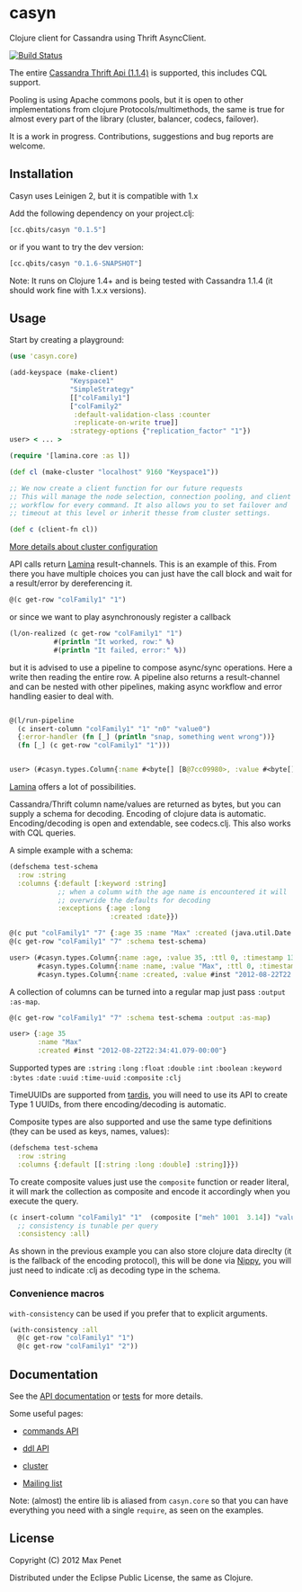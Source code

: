 # casyn

Clojure client for Cassandra using Thrift AsyncClient.

[![Build Status](https://secure.travis-ci.org/mpenet/casyn.png?branch=master)](http://travis-ci.org/mpenet/casyn)

The entire [Cassandra Thrift Api (1.1.4)](http://wiki.apache.org/cassandra/API) is
supported, this includes CQL support.

Pooling is using Apache commons pools, but it is open to other
implementations from clojure Protocols/multimethods, the same is true for almost
every part of the library (cluster, balancer, codecs, failover).

It is a work in progress. Contributions, suggestions and bug reports  are welcome.


## Installation

Casyn uses Leinigen 2, but it is compatible with 1.x

Add the following dependency on your project.clj:

```clojure
[cc.qbits/casyn "0.1.5"]
```

or if you want to try the dev version:

```clojure
[cc.qbits/casyn "0.1.6-SNAPSHOT"]
```

Note: It runs on Clojure 1.4+ and is being tested with Cassandra 1.1.4
(it should work fine with 1.x.x versions).

## Usage

Start by creating a playground:

```clojure
(use 'casyn.core)

(add-keyspace (make-client)
               "Keyspace1"
               "SimpleStrategy"
               [["colFamily1"]
               ["colFamily2"
                :default-validation-class :counter
                :replicate-on-write true]]
               :strategy-options {"replication_factor" "1"})
user> < ... >
```

```clojure
(require '[lamina.core :as l])

(def cl (make-cluster "localhost" 9160 "Keyspace1"))

;; We now create a client function for our future requests
;; This will manage the node selection, connection pooling, and client
;; workflow for every command. It also allows you to set failover and
;; timeout at this level or inherit thesse from cluster settings.

(def c (client-fn cl))
```

[More details about cluster configuration](http://mpenet.github.com/casyn/casyn.cluster.core.html)

API calls return [Lamina](https://github.com/ztellman/lamina) result-channels.
This is an example of this. From there you have multiple choices
you can just have the call block and wait for a result/error by dereferencing it.

```clojure
@(c get-row "colFamily1" "1")
```

or since we want to play asynchronously register a callback

```clojure
(l/on-realized (c get-row "colFamily1" "1")
           #(println "It worked, row:" %)
           #(println "It failed, error:" %))
```

but it is advised to  use a pipeline to compose async/sync operations.
Here a write then reading the entire row.
A pipeline also returns a result-channel and can be nested with other
pipelines, making async workflow and error handling easier to deal with.

```clojure

@(l/run-pipeline
  (c insert-column "colFamily1" "1" "n0" "value0")
  {:error-handler (fn [_] (println "snap, something went wrong"))}
  (fn [_] (c get-row "colFamily1" "1")))


user> (#casyn.types.Column{:name #<byte[] [B@7cc09980>, :value #<byte[] [B@489de27c>, :ttl 0, :timestamp 1332535710069564})
  ```

[Lamina](https://github.com/ztellman/lamina) offers a lot of possibilities.


Cassandra/Thrift column name/values are returned as bytes, but you can
supply a schema for decoding.
Encoding of clojure data is automatic.
Encoding/decoding is open and extendable, see codecs.clj.
This also works with CQL queries.

A simple example with a schema:

```clojure
(defschema test-schema
  :row :string
  :columns {:default [:keyword :string]
            ;; when a column with the age name is encountered it will
            ;; overwride the defaults for decoding
            :exceptions {:age :long
                         :created :date}})

@(c put "colFamily1" "7" {:age 35 :name "Max" :created (java.util.Date.)})
@(c get-row "colFamily1" "7" :schema test-schema)

user> (#casyn.types.Column{:name :age, :value 35, :ttl 0, :timestamp 1332536503948650}
       #casyn.types.Column{:name :name, :value "Max", :ttl 0, :timestamp 1332536503948652})
       #casyn.types.Column{:name :created, :value #inst "2012-08-22T22:34:41.079-00:00", :ttl 0, :timestamp 1332536503948651}
```

A collection of columns can be turned into a regular map just pass `:output :as-map`.


```clojure
@(c get-row "colFamily1" "7" :schema test-schema :output :as-map)

user> {:age 35
       :name "Max"
       :created #inst "2012-08-22T22:34:41.079-00:00"}
```

Supported types are `:string` `:long`  `:float`  `:double` `:int` `:boolean` `:keyword` `:bytes` `:date` `:uuid` `:time-uuid` `:composite` `:clj`

TimeUUIDs are supported from [tardis](https://github.com/mpenet/tardis), you will need to use its API to create Type 1 UUIDs, from there encoding/decoding is automatic.

Composite types are also supported and use the same type definitions
(they can be used as keys, names, values):

```clojure
(defschema test-schema
  :row :string
  :columns {:default [[:string :long :double] :string]}})
```

To create composite values just use the `composite` function or reader literal, it will
mark the collection as composite and encode it accordingly when you execute the
query.

```clojure
(c insert-column "colFamily1" "1"  (composite ["meh" 1001  3.14]) "value0")
  ;; consistency is tunable per query
  :consistency :all)
```

As shown in the previous example you can also store clojure data
direclty (it is the fallback of the encoding protocol), this will be
done via [Nippy](https://github.com/ptaoussanis/nippy), you will just
need to indicate :clj as decoding type in the schema.

### Convenience macros

`with-consistency` can be used if you prefer that to explicit arguments.

```clojure
(with-consistency :all
  @(c get-row "colFamily1" "1")
  @(c get-row "colFamily1" "2"))
 ```

## Documentation

See the [API documentation](http://mpenet.github.com/casyn/) or [tests](https://github.com/mpenet/casyn/blob/master/test/casyn/test/core.clj) for more details.

Some useful pages:

* [commands API](http://mpenet.github.com/casyn/casyn.api.html)

* [ddl API](http://mpenet.github.com/casyn/casyn.ddl.html)

* [cluster](http://mpenet.github.com/casyn/casyn.cluster.core.html)

* [Mailing list](https://groups.google.com/forum/#!forum/casyn)

Note: (almost) the entire lib is aliased from `casyn.core` so that you
can have everything you need with a single `require`, as seen on the examples.

## License

Copyright (C) 2012 Max Penet

Distributed under the Eclipse Public License, the same as Clojure.
